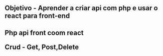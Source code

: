 <h2>Objetivo - Aprender a criar api com php e usar o react para front-end<h2>

<p>Php api front coom react</p>
<p>Crud - Get, Post,Delete</p>
